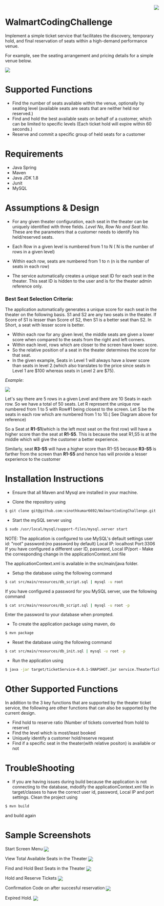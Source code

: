 <img src = "https://upload.wikimedia.org/wikipedia/commons/thumb/7/76/New_Walmart_Logo.svg/1280px-New_Walmart_Logo.svg.png" align = "right">

# WalmartCodingChallenge
Implement a simple ticket service that facilitates the discovery, temporary hold, and final reservation of seats within a high-demand performance venue.


For example, see the seating arrangement and pricing details for a simple venue below.

<img src = "https://s12.postimg.org/fr3ydyeyl/Screen_Shot_2016_08_24_at_2_55_06_AM.png" align = "center">

Supported Functions
=======


* Find the number of seats available within the venue, optionally by seating level
  (available seats are seats that are neither held nor reserved.)
* Find and hold the best available seats on behalf of a customer, which can be limited to specific levels
  (Each ticket hold will expire within 60 seconds.)
* Reserve and commit a specific group of held seats for a customer

Requirements
=======

* Java Spring
* Maven
* Java JDK 1.8
* Junit
* MySQL

Assumptions & Design
=======

* For any given theater configuration, each seat in the theater can be uniquely identified with three fields. *Level No, Row No and Seat No*. These are the parameters that a customer needs to identify his held/reserved seats.

* Each Row in a given level is numbered from 1 to N ( N is the number of rows in a given level)

* Within each row, seats are numbered from 1 to n (n is the number of seats in each row)

* The service automatically creates a unique seat ID for each seat in the theater. This seat ID is hidden to the user and is for the theater admin reference only.

### Best Seat Selection Criteria: ###

The application automatically generates a unique score for each seat in the theater on the following basis. S1 and S2 are any two seats in the theater. If Score of S1 is lesser than Score of S2, then S1 is a better seat than S2. In Short, a seat with lesser score is better. 

* Within each row for any given level, the middle seats are given a lower score when compared to the seats from the right and left corners. 
* Within each level, rows which are closer to the screen have lower score. 
* So the relative position of a seat in the theater determines the score for that seat.
* In the given example, Seats in Level 1 will always have a lower score than seats in level 2.(which also translates to the price since seats in Level 1 are $100 whereas seats in Level 2 are $75). 

*Example*: 

<img src = "https://s4.postimg.org/6436j6h59/Screen_Shot_2016_08_26_at_2_01_57_PM.png" align = "center">

Let's say there are 5 rows in a given Level and there are 10 Seats in each row. So we have a total of 50 seats. Let R represent the unique row numbered from 1 to 5 with Row#1 being closest to the screen. Let S be the seats in each row which are numbered from 1 to 10.( See Diagram above for reference)

So a Seat at **R1-S1**(which is the left most seat on the first row) will have a higher score than the seat at **R1-S5**. This is because the seat R1,S5 is at the middle which will give the customer a better experience.

Similarly, seat **R3-S5** will have a higher score than R1-S5 because **R3-S5** is farther from the screen than **R1-S5** and hence has will provide a lesser experience to the customer


Installation Instructions 
=======

* Ensure that all Maven and Mysql are installed in your machine.

* Clone the repository using 

```bash
$ git clone git@github.com:vinothkumar6692/WalmartCodingChallenge.git
```

* Start the mySQL server using
```bash
$ sudo /usr/local/mysql/support-files/mysql.server start
```

NOTE: The application is configured to use MySQL's default settings
user id: "root"
password:(no password by default)
Local IP: localhost
Port:3306 
If you have configured a different user ID, password, Local IP/port - Make the corresponding change in the applicationContext.xml file

The applicationContext.xml is available in the src/main/java folder.

* Setup the database using the following command

```bash
$ cat src/main/resources/db_script.sql | mysql -u root
```
If you have configured a password for you MySQL server, use the following command

```bash
$ cat src/main/resources/db_script.sql | mysql -u root -p
```
Enter the password to your database when prompted. 

* To create the application package using maven, do

```bash
$ mvn package
```

* Reset the database using the following command

```bash
$ cat src/main/resources/db_init.sql | mysql -u root -p
```

* Run the application using 

```bash
$ java -jar target/ticketService-0.0.1-SNAPSHOT.jar service.TheaterTicketServiceController
```



Other Supported Functions
=======

In addition to the 3 key functions that are supported by the theater ticket service, the following are other functions that can also be supported by the current design.

* Find hold to reserve ratio (Number of tickets converted from hold to reserve)
* Find the level which is most/least booked
* Uniquely identify a customer hold/reserve request
* Find if a specific seat in the theater(with relative positon) is available or not


TroubleShooting
=======
* If you are having issues during build because the application is not connecting to the database, mdodify the applicationContext.xml file in target/classes to have the correct user id, password, Local IP and port settings. Clean the project using 
```bash
$ mvn build
```
and build again

Sample Screenshots
=======

Start Screen Menu
<img src = "https://s21.postimg.org/47nz5nnnr/Screen_Shot_2016_08_26_at_2_10_43_PM.png" align = "center">

View Total Available Seats in the Theater
<img src = "https://s16.postimg.io/mdm3y8hkl/Screen_Shot_2016_08_26_at_2_11_36_PM.png" align = "center">

Find and Hold Best Seats in the Theater
<img src = "https://s3.postimg.io/i6miilzcz/Screen_Shot_2016_08_26_at_2_12_14_PM.png" align = "center">

Hold and Reserve Tickets
<img src = "https://s22.postimg.io/pg20vcjsh/Screen_Shot_2016_08_26_at_2_13_14_PM.png" align = "center">

Confirmation Code on after succesful reservation
<img src = "https://s16.postimg.io/nlkedhvvp/Screen_Shot_2016_08_26_at_2_13_31_PM.png" align = "center">

Expired Hold.
<img src = "https://s13.postimg.org/ue16r6047/Screen_Shot_2016_08_26_at_2_15_53_PM.png" align = "center">






